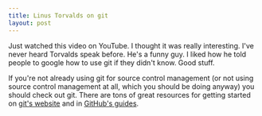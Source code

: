 ```yaml
---
title: Linus Torvalds on git
layout: post
---
```


Just watched this video on YouTube. I thought it was really interesting. I've never heard Torvalds speak before. He's a funny guy. I liked how he told people to google how to use git if they didn't know. Good stuff.

If you're not already using git for source control management (or not using source control management at all, which you should be doing anyway) you should check out git. There are tons of great resources for getting started on [git's website](http://git-scm.com/) and in [GitHub's guides](http://github.com/guides).

<div class="sd-video"><object width="425" height="344"><param name="movie" value="http://www.youtube.com/v/4XpnKHJAok8&hl=en&fs=1&rel=0"></param><param name="allowFullScreen" value="true"></param><param name="allowscriptaccess" value="always"></param><embed src="http://www.youtube.com/v/4XpnKHJAok8&hl=en&fs=1&rel=0" type="application/x-shockwave-flash" allowscriptaccess="always" allowfullscreen="true" width="425" height="344"></embed></object></div>
